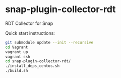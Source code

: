 # snap-plugin-collector-rdt
RDT Collector for Snap

Quick start instructions:
```bash
git submodule update --init --recursive
cd Vagrant
vagrant up
vagrant ssh
cd snap-plugin-collector-rdt/
./install_deps_centos.sh
./build.sh
```
